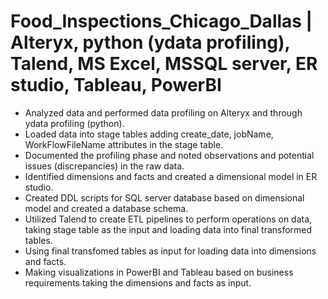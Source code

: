 # Food_Inspections_Chicago_Dallas | Alteryx, python (ydata profiling), Talend, MS Excel, MSSQL server, ER studio, Tableau, PowerBI

- Analyzed data and performed data profiling on Alteryx and through ydata profiling (python).
- Loaded data into stage tables adding create_date, jobName, WorkFlowFileName attributes in the stage table. 
- Documented the profiling phase and noted observations and potential issues (discrepancies) in the raw data.
- Identified dimensions and facts and created a dimensional model in ER studio.
- Created DDL scripts for SQL server database based on dimensional model and created a database schema.
- Utilized Talend to create ETL pipelines to perform operations on data, taking stage table as the input and loading data into final transformed tables.
- Using final transfomed tables as input for loading data into dimensions and facts.
- Making visualizations in PowerBI and Tableau based on business requirements taking the dimensions and facts as input.
